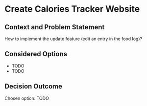 # Create Calories Tracker Website

## Context and Problem Statement
How to implement the update feature (edit an entry in the food log)? 

## Considered Options

* TODO
* TODO

## Decision Outcome

Chosen option: TODO
